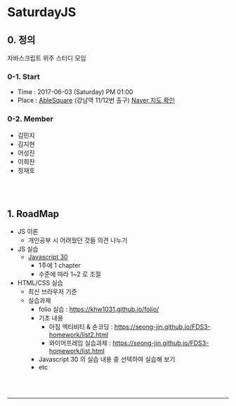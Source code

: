 # SaturdayJS



## 0. 정의

자바스크립트 위주 스터디 모임



### 0-1. Start

* Time : 2017-06-03 (Saturday) PM 01:00
* Place : [AbleSquare](http://www.ablesquare.com/main_.do) (강남역 11/12번 출구) [Naver 지도 확인](http://naver.me/5U74woTJ)



### 0-2. Member

* 김민지
* 김지현
* 어성진
* 이희찬
* 정재호

<br><br>



## 1. RoadMap

* JS 이론
  * 개인공부 시 어려웠던 것들 의견 나누기
* JS 실습
  * [Javascript 30](https://javascript30.com/)
    * 1주에 1 chapter
    * 수준에 따라 1~2 로 조절
* HTML/CSS 실습
  * 최신 브라우저 기준
  * 실습과제
    * folio 실습 : https://khw1031.github.io/folio/
    * 기초 내용 
      * 아침 엑티비티 & 손코딩 : https://seong-jin.github.io/FDS3-homework/list2.html
      * 와이어프레임 실습과제 : https://seong-jin.github.io/FDS3-homework/list.html
    * Javascript 30 의 실습 내용 중 선택하여 실습해 보기
    * etc


<br><br>







---



